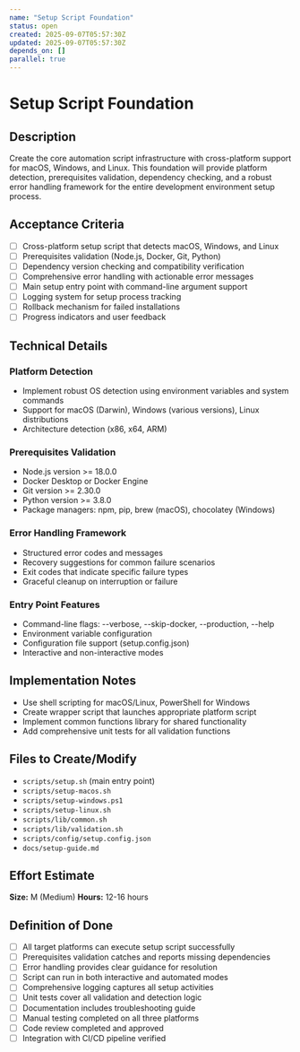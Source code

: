 ```yaml
---
name: "Setup Script Foundation"
status: open
created: 2025-09-07T05:57:30Z
updated: 2025-09-07T05:57:30Z
depends_on: []
parallel: true
---
```


# Setup Script Foundation

## Description
Create the core automation script infrastructure with cross-platform support for macOS, Windows, and Linux. This foundation will provide platform detection, prerequisites validation, dependency checking, and a robust error handling framework for the entire development environment setup process.

## Acceptance Criteria
- [ ] Cross-platform setup script that detects macOS, Windows, and Linux
- [ ] Prerequisites validation (Node.js, Docker, Git, Python)
- [ ] Dependency version checking and compatibility verification
- [ ] Comprehensive error handling with actionable error messages
- [ ] Main setup entry point with command-line argument support
- [ ] Logging system for setup process tracking
- [ ] Rollback mechanism for failed installations
- [ ] Progress indicators and user feedback

## Technical Details

### Platform Detection
- Implement robust OS detection using environment variables and system commands
- Support for macOS (Darwin), Windows (various versions), Linux distributions
- Architecture detection (x86, x64, ARM)

### Prerequisites Validation
- Node.js version >= 18.0.0
- Docker Desktop or Docker Engine
- Git version >= 2.30.0
- Python version >= 3.8.0
- Package managers: npm, pip, brew (macOS), chocolatey (Windows)

### Error Handling Framework
- Structured error codes and messages
- Recovery suggestions for common failure scenarios
- Exit codes that indicate specific failure types
- Graceful cleanup on interruption or failure

### Entry Point Features
- Command-line flags: --verbose, --skip-docker, --production, --help
- Environment variable configuration
- Configuration file support (setup.config.json)
- Interactive and non-interactive modes

## Implementation Notes
- Use shell scripting for macOS/Linux, PowerShell for Windows
- Create wrapper script that launches appropriate platform script
- Implement common functions library for shared functionality
- Add comprehensive unit tests for all validation functions

## Files to Create/Modify
- `scripts/setup.sh` (main entry point)
- `scripts/setup-macos.sh`
- `scripts/setup-windows.ps1`
- `scripts/setup-linux.sh`
- `scripts/lib/common.sh`
- `scripts/lib/validation.sh`
- `scripts/config/setup.config.json`
- `docs/setup-guide.md`

## Effort Estimate
**Size:** M (Medium)
**Hours:** 12-16 hours

## Definition of Done
- [ ] All target platforms can execute setup script successfully
- [ ] Prerequisites validation catches and reports missing dependencies
- [ ] Error handling provides clear guidance for resolution
- [ ] Script can run in both interactive and automated modes
- [ ] Comprehensive logging captures all setup activities
- [ ] Unit tests cover all validation and detection logic
- [ ] Documentation includes troubleshooting guide
- [ ] Manual testing completed on all three platforms
- [ ] Code review completed and approved
- [ ] Integration with CI/CD pipeline verified
